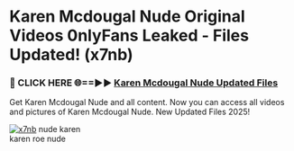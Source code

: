 # Karen Mcdougal Nude Original Videos 0nlyFans Leaked - Files Updated! (x7nb)

<h3>🔴 CLICK HERE 🌐==►► <a href="https://tinyurl.com/yc6ubb5a" rel="nofollow">Karen Mcdougal Nude Updated Files</a></h3>

Get Karen Mcdougal Nude and all content. Now you can access all videos and pictures of Karen Mcdougal Nude. New Updated Files 2025!

[![x7nb](https://i.imgur.com/7eu0CRL.gif)](https://tinyurl.com/yc6ubb5a)
nude karen<br>
karen roe nude